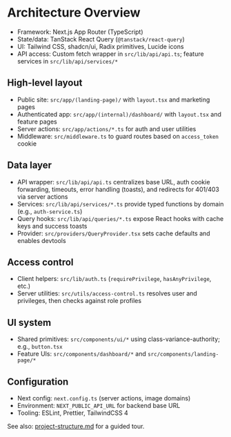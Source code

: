 # Architecture Overview

- Framework: Next.js App Router (TypeScript)
- State/data: TanStack React Query (`@tanstack/react-query`)
- UI: Tailwind CSS, shadcn/ui, Radix primitives, Lucide icons
- API access: Custom fetch wrapper in `src/lib/api/api.ts`; feature services in `src/lib/api/services/*`

## High-level layout

- Public site: `src/app/(landing-page)/` with `layout.tsx` and marketing pages
- Authenticated app: `src/app/(internal)/dashboard/` with `layout.tsx` and feature pages
- Server actions: `src/app/actions/*.ts` for auth and user utilities
- Middleware: `src/middleware.ts` to guard routes based on `access_token` cookie

## Data layer

- API wrapper: `src/lib/api/api.ts` centralizes base URL, auth cookie forwarding, timeouts, error handling (toasts), and redirects for 401/403 via server actions
- Services: `src/lib/api/services/*.ts` provide typed functions by domain (e.g., `auth-service.ts`)
- Query hooks: `src/lib/api/queries/*.ts` expose React hooks with cache keys and success toasts
- Provider: `src/providers/QueryProvider.tsx` sets cache defaults and enables devtools

## Access control

- Client helpers: `src/lib/auth.ts` (`requirePrivilege`, `hasAnyPrivilege`, etc.)
- Server utilities: `src/utils/access-control.ts` resolves user and privileges, then checks against role profiles

## UI system

- Shared primitives: `src/components/ui/*` using class-variance-authority; e.g., `button.tsx`
- Feature UIs: `src/components/dashboard/*` and `src/components/landing-page/*`

## Configuration

- Next config: `next.config.ts` (server actions, image domains)
- Environment: `NEXT_PUBLIC_API_URL` for backend base URL
- Tooling: ESLint, Prettier, TailwindCSS 4

See also: [project-structure.md](./project-structure.md) for a guided tour.
